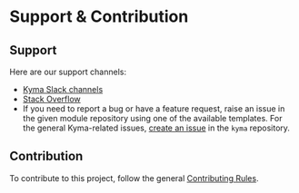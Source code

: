 # Support & Contribution

## Support

Here are our support channels:

- [Kyma Slack channels](https://kyma-community.slack.com/) <!-- markdown-link-check-disable-next-line -->
- [Stack Overflow](https://stackoverflow.com/questions/tagged/kyma)
- If you need to report a bug or have a feature request, raise an issue in the given module repository using one of the available templates. For the general Kyma-related issues, [create an issue](https://github.com/kyma-project/kyma/issues/new/choose) in the `kyma` repository.

## Contribution

To contribute to this project, follow the general [Contributing Rules](https://github.com/kyma-project/community/blob/main/docs/contributing/02-contributing.md).
